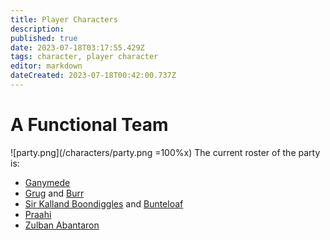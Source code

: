 ```yaml
---
title: Player Characters
description: 
published: true
date: 2023-07-18T03:17:55.429Z
tags: character, player character
editor: markdown
dateCreated: 2023-07-18T00:42:00.737Z
---
```


# A Functional Team
![party.png](/characters/party.png =100%x)
The current roster of the party is:

-   [Ganymede](/player_characters/ganymede)
-   [Grug](/player_characters/grug) and [Burr](/player_characters/burr)
-   [Sir Kalland Boondiggles](/player_characters/kalland) and [Bunteloaf](/player_characters/bunteloaf)
-   [Praahi](/player_characters/praahi)
-   [Zulban Abantaron](/player_characters/zulban)